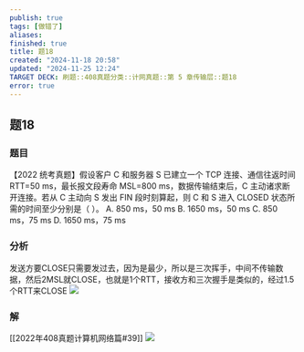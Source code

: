 ```yaml
---
publish: true
tags: [做错了]
aliases: 
finished: true
title: 题18
created: "2024-11-18 20:58"
updated: "2024-11-25 12:24"
TARGET DECK: 刷题::408真题分类::计网真题::第 5 章传输层::题18
error: true
---
```

## 题18
### 题目
【2022 统考真题】假设客户 C 和服务器 S 已建立一个 TCP 连接、通信往返时间 RTT=50 ms，最长报文段寿命 MSL=800 ms，数据传输结束后，C 主动诸求断开连接。若从 C 主动向 S 发出 FIN 段时刻算起，则 C 和 S 进入 CLOSED 状态所需的时间至少分别是（ ）。
A. 850 ms，50 ms
B. 1650 ms，50 ms
C. 850 ms，75 ms
D. 1650 ms，75 ms
### 分析
发送方要CLOSE只需要发过去，因为是最少，所以是三次挥手，中间不传输数据，然后2MSL就CLOSE，也就是1个RTT，接收方和三次握手是类似的，经过1.5个RTT来CLOSE
![](https://img.hwenyi.tech/202411201423109.webp)
### 解
[[2022年408真题计算机网络篇#39]]
![](https://img.hwenyi.tech/202411201426388.webp)
